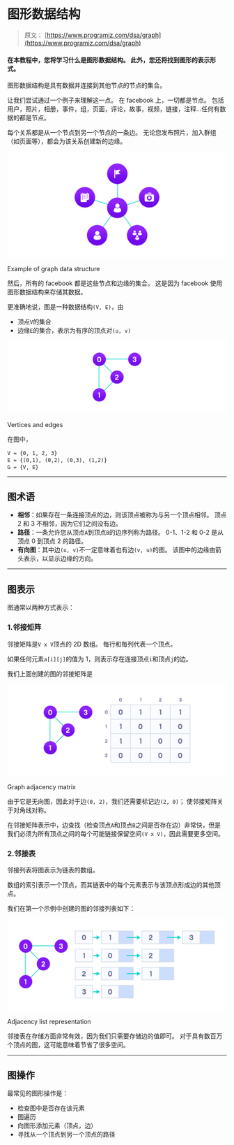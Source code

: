 # 图形数据结构

> 原文： [https://www.programiz.com/dsa/graph](https://www.programiz.com/dsa/graph)

#### 在本教程中，您将学习什么是图形数据结构。 此外，您还将找到图形的表示形式。

图形数据结构是具有数据并连接到其他节点的节点的集合。

让我们尝试通过一个例子来理解这一点。 在 facebook 上，一切都是节点。 包括用户，照片，相册，事件，组，页面，评论，故事，视频，链接，注释...任何有数据的都是节点。

每个关系都是从一个节点到另一个节点的一条边。 无论您发布照片，加入群组（如页面等），都会为该关系创建新的边缘。

![graph data structure explained using facebook's example. Users, groups, pages, events, etc. are represented as nodes and their relationships - friend, joining a group, liking a page are represented as links between nodes](img/85cd94ece58965f7646c95b7496418ba.png "Example of graph data structure")

Example of graph data structure



然后，所有的 facebook 都是这些节点和边缘的集合。 这是因为 facebook 使用图形数据结构来存储其数据。

更准确地说，图是一种数据结构`(V, E)`，由

*   顶点`V`的集合
*   边缘`E`的集合，表示为有序的顶点对`(u, v)`

![a graph contains vertices that are like points and edges that connect the points](img/abf9b1eff586dcbc635ccd0aedc5d1c0.png "Vertices and edges")

Vertices and edges



在图中，

```
V = {0, 1, 2, 3}
E = {(0,1), (0,2), (0,3), (1,2)}
G = {V, E}
```

* * *

## 图术语

*   **相邻**：如果存在一条连接顶点的边，则该顶点被称为与另一个顶点相邻。 顶点 2 和 3 不相邻，因为它们之间没有边。
*   **路径**：一条允许您从顶点`A`到顶点`B`的边序列称为路径。 0-1、1-2 和 0-2 是从顶点 0 到顶点 2 的路径。
*   **有向图**：其中边`(u, v)`不一定意味着也有边`(v, u)`的图。 该图中的边缘由箭头表示，以显示边缘的方向。

* * *

## 图表示

图通常以两种方式表示：

### 1.邻接矩阵

邻接矩阵是`V x V`顶点的 2D 数组。 每行和每列代表一个顶点。

如果任何元素`a[i][j]`的值为 1，则表示存在连接顶点`i`和顶点`j`的边。

我们上面创建的图的邻接矩阵是

![graph adjacency matrix for sample graph shows that the value of matrix element is 1 for the row and column that have an edge and 0 for row and column that don't have an edge](img/770a8f4913ca61c9bbb1de31b7f97dad.png "Graph adjacency matrix")

Graph adjacency matrix



由于它是无向图，因此对于边`(0, 2)`，我们还需要标记边`(2, 0)`； 使邻接矩阵关于对角线对称。

在邻接矩阵表示中，边查找（检查顶点`A`和顶点`B`之间是否存在边）非常快，但是我们必须为所有顶点之间的每个可能链接保留空间`(V x V)`，因此需要更多空间。

### 2.邻接表

邻接列表将图表示为链表的数组。

数组的索引表示一个顶点，而其链表中的每个元素表示与该顶点形成边的其他顶点。

我们在第一个示例中创建的图的邻接列表如下：

![adjacency list representation represents graph as array of linked lists where index represents the vertex and each element in linked list represents the edges connected to that vertex](img/a0cdb21344c49353e73743f80fe28594.png "Adjacency list representation")

Adjacency list representation



邻接表在存储方面非常有效，因为我们只需要存储边的值即可。 对于具有数百万个顶点的图，这可能意味着节省了很多空间。

* * *

## 图操作

最常见的图形操作是：

*   检查图中是否存在该元素
*   图遍历
*   向图形添加元素（顶点，边）
*   寻找从一个顶点到另一个顶点的路径